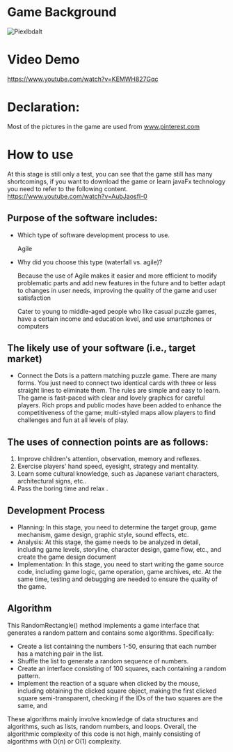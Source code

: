 # Game Background
![Piexlbdalt]( https://github.com/TangerineCatD/untitled6/blob/master/Piexl.gif "Piexlbd")
# Video Demo
https://www.youtube.com/watch?v=KEMWH827Gqc
# Declaration:
Most of the pictures in the game are used from www.pinterest.com

# How to use
At this stage is still only a test, you can see that the game still has many shortcomings, if you want to download the game or learn javaFx technology you need to refer to the following content.
https://www.youtube.com/watch?v=AubJaosfI-0
## Purpose of the software includes:
- Which type of software development process to use.
  
  Agile  

- Why did you choose this type (waterfall vs. agile)?

  Because the use of Agile makes it easier and more efficient to modify problematic parts and add new features in the future and to better adapt to changes in user needs, improving the quality of the game and user satisfaction

   Cater to young to middle-aged people who like casual puzzle games, have a certain income and education level, and use smartphones or computers

## The likely use of your software (i.e., target market)

- Connect the Dots is a pattern matching puzzle game. There are many forms. You just need to connect two identical cards with three or less straight lines to eliminate them. The rules are simple and easy to learn. The game is fast-paced with clear and lovely graphics for careful players. Rich props and public modes have been added to enhance the competitiveness of the game; multi-styled maps allow players to find challenges and fun at all levels of play.

## The uses of connection points are as follows:

1. Improve children's attention, observation, memory and reflexes.
2. Exercise players' hand speed, eyesight, strategy and mentality.
3. Learn some cultural knowledge, such as Japanese variant characters, architectural signs, etc..
4. Pass the boring time and relax .

## Development Process
- Planning:
In this stage, you need to determine the target group, game mechanism, game design, graphic style, sound effects, etc.
- Analysis: 
At this stage, the game needs to be analyzed in detail, including game levels, storyline, character design, game flow, etc., and create the game design document
- Implementation:
In this stage, you need to start writing the game source code, including game logic, game operation, game archives, etc. At the same time, testing and debugging are needed to ensure the quality of the game.
## Algorithm
This RandomRectangle() method implements a game interface that generates a random pattern and contains some algorithms. Specifically: 

- Create a list containing the numbers 1-50, ensuring that each number has a matching pair in the list.
- Shuffle the list to generate a random sequence of numbers.
- Create an interface consisting of 100 squares, each containing a random pattern.
- Implement the reaction of a square when clicked by the mouse, including obtaining the clicked square object, making the first clicked square semi-transparent, checking if the IDs of the two squares are the same, and

These algorithms mainly involve knowledge of data structures and algorithms, such as lists, random numbers, and loops. Overall, the algorithmic complexity of this code is not high, mainly consisting of algorithms with O(n) or O(1) complexity.
